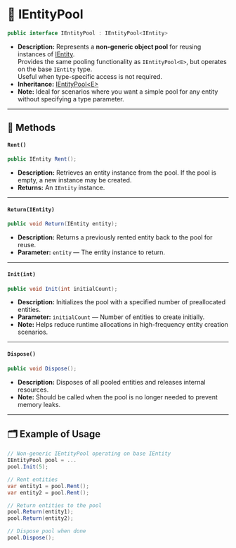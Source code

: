 # 🧩 IEntityPool

```csharp
public interface IEntityPool : IEntityPool<IEntity>
```

- **Description:** Represents a **non-generic object pool** for reusing instances
  of [IEntity](../Entities/IEntity.md).  
  Provides the same pooling functionality as `IEntityPool<E>`, but operates on the base `IEntity` type.  
  Useful when type-specific access is not required.
- **Inheritance:** [IEntityPool\<E>](IEntityPool%601.md)
- **Note:** Ideal for scenarios where you want a simple pool for any entity without specifying a type parameter.

---

## 🏹 Methods

#### `Rent()`

```csharp
public IEntity Rent();
```

- **Description:** Retrieves an entity instance from the pool. If the pool is empty, a new instance may be created.
- **Returns:** An `IEntity` instance.

---

#### `Return(IEntity)`

```csharp
public void Return(IEntity entity);
```

- **Description:** Returns a previously rented entity back to the pool for reuse.
- **Parameter:** `entity` — The entity instance to return.

---

#### `Init(int)`

```csharp
public void Init(int initialCount);
```

- **Description:** Initializes the pool with a specified number of preallocated entities.
- **Parameter:** `initialCount` — Number of entities to create initially.
- **Note:** Helps reduce runtime allocations in high-frequency entity creation scenarios.

---

#### `Dispose()`

```csharp
public void Dispose();
```

- **Description:** Disposes of all pooled entities and releases internal resources.
- **Note:** Should be called when the pool is no longer needed to prevent memory leaks.

---

## 🗂 Example of Usage

```csharp
// Non-generic IEntityPool operating on base IEntity
IEntityPool pool = ...
pool.Init(5);

// Rent entities
var entity1 = pool.Rent();
var entity2 = pool.Rent();

// Return entities to the pool
pool.Return(entity1);
pool.Return(entity2);

// Dispose pool when done
pool.Dispose();
```